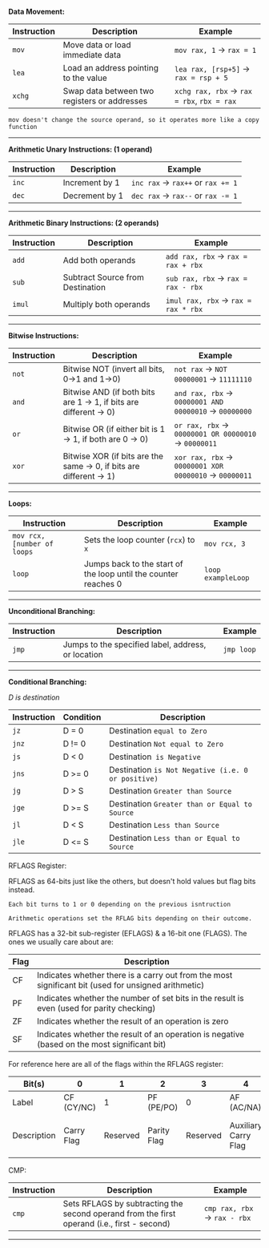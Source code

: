 
**Data Movement:** 

| Instruction | Description                                  | Example                                    |
| ----------- | -------------------------------------------- | ------------------------------------------ |
| `mov`       | Move data or load immediate data             | `mov rax, 1` → `rax = 1`                   |
| `lea`       | Load an address pointing to the value        | `lea rax, [rsp+5]` → `rax = rsp + 5`       |
| `xchg`      | Swap data between two registers or addresses | `xchg rax, rbx` → `rax = rbx`, `rbx = rax` |

	mov doesn't change the source operand, so it operates more like a copy function

-------------------------------------------

**Arithmetic Unary Instructions: (1 operand)** 

| Instruction | Description    | Example                            |
| ----------- | -------------- | ---------------------------------- |
| `inc`       | Increment by 1 | `inc rax` -> `rax++` or `rax += 1` |
| `dec`       | Decrement by 1 | `dec rax` -> `rax--` or `rax -= 1` |

-------------------------------------------

**Arithmetic Binary Instructions: (2 operands)** 

| Instruction | Description                                | Example                               |
|-------------|--------------------------------------------|---------------------------------------|
| `add`       | Add both operands                         | `add rax, rbx` -> `rax = rax + rbx`   |
| `sub`       | Subtract Source from Destination           | `sub rax, rbx` -> `rax = rax - rbx`   |
| `imul`      | Multiply both operands                     | `imul rax, rbx` -> `rax = rax * rbx`  |

-------------------------------------------

**Bitwise Instructions:** 

| Instruction | Description                                                  | Example                                       |
|-------------|--------------------------------------------------------------|-----------------------------------------------|
| `not`       | Bitwise NOT (invert all bits, 0->1 and 1->0)               | `not rax` -> `NOT 00000001` -> `11111110`     |
| `and`       | Bitwise AND (if both bits are 1 -> 1, if bits are different -> 0) | `and rax, rbx` -> `00000001 AND 00000010` -> `00000000` |
| `or`        | Bitwise OR (if either bit is 1 -> 1, if both are 0 -> 0)   | `or rax, rbx` -> `00000001 OR 00000010` -> `00000011` |
| `xor`       | Bitwise XOR (if bits are the same -> 0, if bits are different -> 1) | `xor rax, rbx` -> `00000001 XOR 00000010` -> `00000011` |

-------------------------------------------

**Loops:** 

| Instruction                 | Description                                                     | Example            |
| --------------------------- | --------------------------------------------------------------- | ------------------ |
| `mov rcx, [number of loops` | Sets the loop counter (`rcx`) to `x`                            | `mov rcx, 3`       |
| `loop`                      | Jumps back to the start of the loop until the counter reaches 0 | `loop exampleLoop` |

-------------------------------------------


**Unconditional Branching:** 

| Instruction | Description                                | Example       |
|-------------|--------------------------------------------|---------------|
| `jmp`       | Jumps to the specified label, address, or location | `jmp loop` |

-------------------------------------------

**Conditional Branching:** 

*D is destination*

| Instruction | Condition | Description                                        |
| ----------- | --------- | -------------------------------------------------- |
| `jz`        | D = 0     | Destination `equal to Zero`                        |
| `jnz`       | D != 0    | Destination `Not equal to Zero`                    |
| `js`        | D < 0     | Destination` is Negative`                          |
| `jns`       | D >= 0    | Destination `is Not Negative (i.e. 0 or positive)` |
| `jg`        | D > S     | Destination `Greater than Source`                  |
| `jge`       | D >= S    | Destination `Greater than or Equal to Source`      |
| `jl`        | D < S     | Destination `Less than Source`                     |
| `jle`       | D <= S    | Destination `Less than or Equal to Source`         |


RFLAGS Register:

RFLAGS as 64-bits just like the others, but doesn't hold values but flag bits instead. 

	Each bit turns to 1 or 0 depending on the previous isntruction

	Arithmetic operations set the RFLAG bits depending on their outcome. 


RFLAGS has a 32-bit sub-register (EFLAGS) & a 16-bit one (FLAGS). The ones we usually care about are: 

| Flag | Description                                      |
|------|--------------------------------------------------|
| CF   | Indicates whether there is a carry out from the most significant bit (used for unsigned arithmetic) |
| PF   | Indicates whether the number of set bits in the result is even (used for parity checking) |
| ZF   | Indicates whether the result of an operation is zero |
| SF   | Indicates whether the result of an operation is negative (based on the most significant bit) |

For reference here are all of the flags within the RFLAGS register: 


| Bit(s)      | 0          | 1        | 2           | 3        | 4                    | 5        | 6          | 7         | 8         | 9              | 10             | 11            | 12-13               | 14          | 15       | 16          | 17               | 18                               | 19                     | 20                        | 21                  | 22-63    |
| ----------- | ---------- | -------- | ----------- | -------- | -------------------- | -------- | ---------- | --------- | --------- | -------------- | -------------- | ------------- | ------------------- | ----------- | -------- | ----------- | ---------------- | -------------------------------- | ---------------------- | ------------------------- | ------------------- | -------- |
| Label       | CF (CY/NC) | 1        | PF (PE/PO)  | 0        | AF (AC/NA)           | 0        | ZF (ZR/NZ) | SF        | TF        | IF             | DF             | OF            | IOPL                | NT          | 0        | RF          | VM               | AC                               | VIF                    | VIP                       | ID                  | 0        |
| Description | Carry Flag | Reserved | Parity Flag | Reserved | Auxiliary Carry Flag | Reserved | Zero Flag  | Sign Flag | Trap Flag | Interrupt Flag | Direction Flag | Overflow Flag | I/O Privilege Level | Nested Task | Reserved | Resume Flag | Virtual-x86 Mode | Alignment Check / Access Control | Virtual Interrupt Flag | Virtual Interrupt Pending | Identification Flag | Reserved |


CMP: 

| Instruction | Description                                                                                 | Example                       |
| ----------- | ------------------------------------------------------------------------------------------- | ----------------------------- |
| `cmp`       | Sets RFLAGS by subtracting the second operand from the first operand (i.e., first - second) | `cmp rax, rbx` -> `rax - rbx` |

-------------------------------------------

